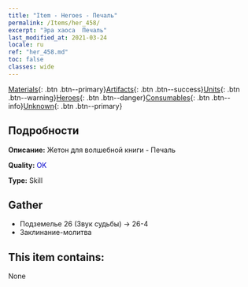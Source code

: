 ```yaml
---
title: "Item - Heroes - Печаль"
permalink: /Items/her_458/
excerpt: "Эра хаоса  Печаль"
last_modified_at: 2021-03-24
locale: ru
ref: "her_458.md"
toc: false
classes: wide
---
```

 [Materials](/ru/Items/){: .btn .btn--primary}[Artifacts](/ru/Items/Artifacts/){: .btn .btn--success}[Units](/ru/Items/Units/){: .btn .btn--warning}[Heroes](/ru/Items/Heroes/){: .btn .btn--danger}[Consumables](/ru/Items/Consumables/){: .btn .btn--info}[Unknown](/ru/Items/Unknown/){: .btn .btn--primary}

## Подробности
 **Описание:** Жетон для волшебной книги - Печаль

 **Quality:** <span style="color: #0000CD">OK</span>

 **Type:** Skill

## Gather

*    Подземелье 26 (Звук судьбы) -> 26-4 
*    Заклинание-молитва 

## This item contains:

  None

